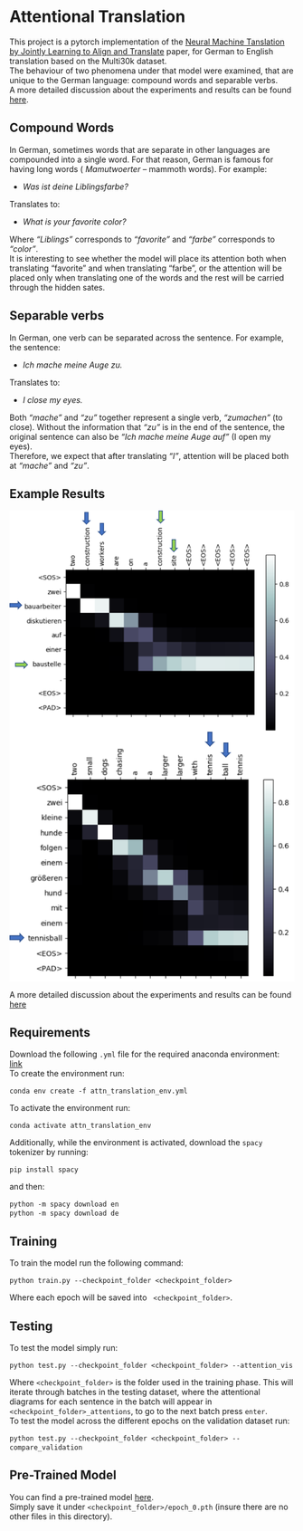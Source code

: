 # Attentional Translation
This project is a pytorch implementation of the [Neural Machine Tanslation by Jointly Learning to Align and Translate](https://arxiv.org/abs/1409.0473) paper, for German to English translation based on the Multi30k dataset. <br>
The behaviour of two phenomena under that model were examined, that are unique to the German language: compound words and separable verbs. <br>
A more detailed discussion about the experiments and results can be found [here](https://github.com/ShlomoLibo/Attentional-Translation/blob/master/Neural%20Machine%20Translation%20by%20Jointly%20Learning%20to%20Align%20and%20Translate.pdf). 

## Compound Words
In German, sometimes words that are separate in other languages are compounded into a single word. For that reason, German is famous for having long words (<i> Mamutwoerter </i> – mammoth words).
For example:
-	<i> Was ist deine Liblingsfarbe? </i>

Translates to:
-	<i> What is your favorite color? </i>

Where <i>“Liblings”</i> corresponds to <i>“favorite”</i> and <i>“farbe”</i> corresponds to <i>“color”</i>. <br>
It is interesting to see whether the model will place its attention both when translating “favorite” and when translating “farbe”, or the attention will be placed only when translating one of the words and the rest will be carried through the hidden sates.

## Separable verbs
In German, one verb can be separated across the sentence. For example, the sentence:
-	<i> Ich mache meine Auge zu. </i>

Translates to:
-	<i>I close my eyes.</i>

Both <i>“mache”</i> and <i>“zu”</i> together represent a single verb, <i>“zumachen”</i> (to close). Without the information that <i>“zu”</i> is in the end of the sentence, the original sentence can also be <i>“Ich mache meine Auge auf”</i> (I open my eyes). <br>
Therefore, we expect that after translating <i>“I”</i>, attention will be placed both at <i>“mache”</i> and <i>“zu”</i>. 

## Example Results

<img src='examples/example_0.png' align="center">
<img src='examples/example_1.png' align="center">

A more detailed discussion about the experiments and results can be found [here](https://github.com/ShlomoLibo/Attentional-Translation/blob/master/Neural%20Machine%20Translation%20by%20Jointly%20Learning%20to%20Align%20and%20Translate.pdf)

## Requirements
Download the following ```.yml``` file for the required anaconda environment: [link](https://drive.google.com/file/d/1DQL8cr8L7LDoAeVV3_22i3xvWn3S4chs/view?usp=sharing)
<br>
To create the environment run:
```
conda env create -f attn_translation_env.yml
```
To activate the environment run:
```
conda activate attn_translation_env
```

Additionally, while the environment is activated, download the ```spacy``` tokenizer by running:
```
pip install spacy
```
and then:
```
python -m spacy download en
python -m spacy download de
```

## Training
To train the model run the following command:
```
python train.py --checkpoint_folder <checkpoint_folder>
```
Where each epoch will be saved into ``` <checkpoint_folder>```.

## Testing
To test the model simply run:
```
python test.py --checkpoint_folder <checkpoint_folder> --attention_vis
```
Where ```<checkpoint_folder>``` is the folder used in the training phase.
This will iterate through batches in the testing dataset, where the attentional diagrams for each sentence in the batch will appear in  ```<checkpoint_folder>_attentions```, to go to the next batch press ```enter```.
<br>
To test the model across the different epochs on the validation dataset run:
```
python test.py --checkpoint_folder <checkpoint_folder> --compare_validation
```

## Pre-Trained Model
You can find a pre-trained model [here](https://drive.google.com/file/d/1jQbOz1J0WomIHeFAEoMGUY69edSAzlhi/view?usp=sharing). <br>
Simply save it under ```<checkpoint_folder>/epoch_0.pth``` (insure there are no other files in this directory).
